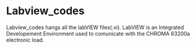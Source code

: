 # Labview_codes
Labview_codes hangs all the labVIEW files(.vi). LabVIEW is an Integrated Developement Environment used to comunicate with the CHROMA 63200a electronic load.
